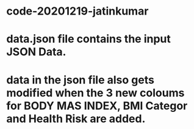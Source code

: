 # code-20201219-jatinkumar

# data.json file contains the input JSON Data.

# data in the json file also gets modified when the 3 new coloums for BODY MAS INDEX, BMI Categor and Health Risk are added.
